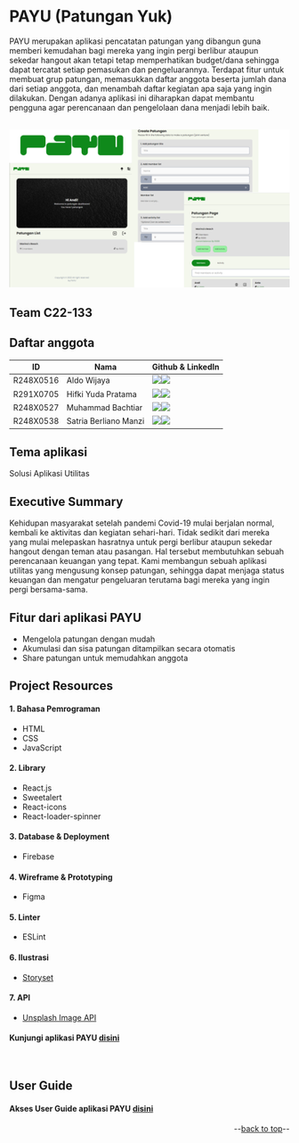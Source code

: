 <a name="readme-top"></a>

# PAYU (Patungan Yuk)

PAYU merupakan aplikasi pencatatan patungan yang dibangun guna memberi kemudahan bagi mereka yang ingin pergi berlibur ataupun sekedar hangout akan tetapi tetap memperhatikan budget/dana sehingga dapat tercatat setiap pemasukan dan pengeluarannya. Terdapat fitur untuk membuat grup patungan, memasukkan daftar anggota beserta jumlah dana dari setiap anggota, dan menambah daftar kegiatan apa saja yang ingin dilakukan. Dengan adanya aplikasi ini diharapkan dapat membantu pengguna agar perencanaan dan pengelolaan dana menjadi lebih baik.

<br />
<div align="center">
<img src="src/assets/Dokumentasi1.png" alt="Dokumentasi">
</div>

## Team C22-133

## Daftar anggota
| ID        | Nama                  | Github & LinkedIn                                                
| --------- | --------------------- | ----------------------------------------------------------------
| R248X0516 | Aldo Wijaya           | <a href="https://github.com/AldoWijaya27"><img src="https://img.shields.io/badge/github-%23121011.svg?style=for-the-badge&logo=github&logoColor=white" /></a><a href="https://www.linkedin.com/in/aldo-wijaya-0a8750201/"><img src="https://img.shields.io/badge/LinkedIn-0077B5?style=for-the-badge&logo=linkedin&logoColor=white" /></a>
| R291X0705 | Hifki Yuda Pratama    | <a href="https://github.com/hifkiyuda"><img src="https://img.shields.io/badge/github-%23121011.svg?style=for-the-badge&logo=github&logoColor=white" /></a><a href="https://www.linkedin.com/in/hifki-yuda-pratama-37ab0b248/"><img src="https://img.shields.io/badge/LinkedIn-0077B5?style=for-the-badge&logo=linkedin&logoColor=white" /></a>
| R248X0527 | Muhammad Bachtiar     | <a href="https://github.com/muhammadbachtiar"><img src="https://img.shields.io/badge/github-%23121011.svg?style=for-the-badge&logo=github&logoColor=white" /></a><a href="https://www.linkedin.com/in/muhammad-bachtiar-93b861222/"><img src="https://img.shields.io/badge/LinkedIn-0077B5?style=for-the-badge&logo=linkedin&logoColor=white" /></a>
| R248X0538 | Satria Berliano Manzi | <a href="https://github.com/satriaberliano"><img src="https://img.shields.io/badge/github-%23121011.svg?style=for-the-badge&logo=github&logoColor=white" /></a><a href="https://www.linkedin.com/in/satriaberlianomanzi/"><img src="https://img.shields.io/badge/LinkedIn-0077B5?style=for-the-badge&logo=linkedin&logoColor=white" /></a>

## Tema aplikasi
Solusi Aplikasi Utilitas

## Executive Summary
Kehidupan masyarakat setelah pandemi Covid-19 mulai berjalan normal, kembali ke aktivitas dan kegiatan sehari-hari. Tidak sedikit dari mereka yang mulai melepaskan hasratnya untuk pergi berlibur ataupun sekedar hangout dengan teman atau pasangan. Hal tersebut membutuhkan sebuah perencanaan keuangan yang tepat. Kami membangun sebuah aplikasi utilitas yang mengusung konsep patungan, sehingga dapat menjaga status keuangan dan mengatur pengeluaran terutama bagi mereka yang ingin pergi bersama-sama.

## Fitur dari aplikasi PAYU
* Mengelola patungan dengan mudah
* Akumulasi dan sisa patungan ditampilkan secara otomatis
* Share patungan untuk memudahkan anggota

## Project Resources
#### 1. Bahasa Pemrograman
* HTML
* CSS
* JavaScript

#### 2. Library
* React.js
* Sweetalert
* React-icons
* React-loader-spinner

#### 3. Database & Deployment
* Firebase

#### 4. Wireframe & Prototyping
* Figma

#### 5. Linter
* ESLint

#### 6. Ilustrasi
* [Storyset](https://storyset.com/)

#### 7. API
* [Unsplash Image API](https://unsplash.com/developers)

#### Kunjungi aplikasi PAYU [disini](https://patungan-yuk-dicoding.web.app)
<br/>

## User Guide
#### Akses User Guide aplikasi PAYU [disini](https://drive.google.com/file/d/1628KXxINBzfTemJsE3UP7bMzdgFJRdfu/view?usp=sharing)

<p align="right">--<a href="#readme-top">back to top</a>--</p>
